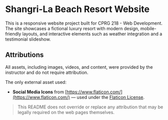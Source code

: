 # Shangri-La Beach Resort Website

This is a responsive website project built for CPRG 218 - Web Development. The site showcases a fictional luxury resort with modern design, mobile-friendly layouts, and interactive elements such as weather integration and a testimonial slideshow.

## Attributions

All assets, including images, videos, and content, were provided by the instructor and do not require attribution.

The only external asset used:
- **Social Media Icons** from [https://www.flaticon.com/](https://www.flaticon.com/) — used under the [Flaticon License](https://www.flaticon.com/license).



> This README does not override or replace any attribution that may be legally required on the web pages themselves.


